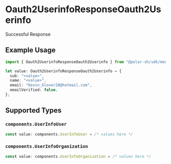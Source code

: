 # Oauth2UserinfoResponseOauth2Userinfo

Successful Response

## Example Usage

```typescript
import { Oauth2UserinfoResponseOauth2Userinfo } from "@polar-sh/sdk/models/operations";

let value: Oauth2UserinfoResponseOauth2Userinfo = {
  sub: "<value>",
  name: "<value>",
  email: "Kevin_Glover28@hotmail.com",
  emailVerified: false,
};
```

## Supported Types

### `components.UserInfoUser`

```typescript
const value: components.UserInfoUser = /* values here */
```

### `components.UserInfoOrganization`

```typescript
const value: components.UserInfoOrganization = /* values here */
```

